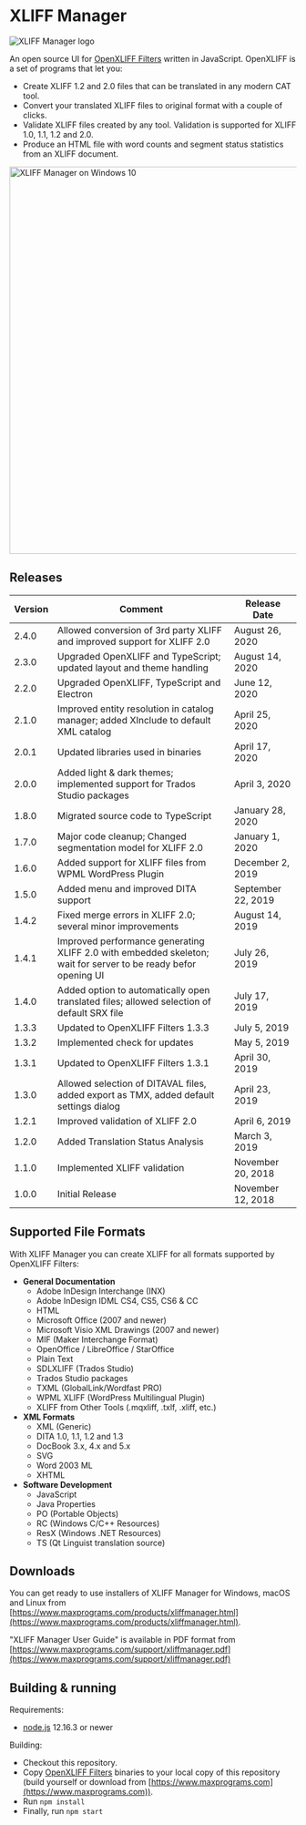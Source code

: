 # XLIFF Manager

<img src="https://maxprograms.com/images/xliffmanager_s.png" alt="XLIFF Manager logo"/>

An open source UI for [OpenXLIFF Filters](https://github.com/rmraya/OpenXLIFF) written in JavaScript. OpenXLIFF is a set of programs that let you:

- Create XLIFF 1.2 and 2.0 files that can be translated in any modern CAT tool.
- Convert your translated XLIFF files to original format with a couple of clicks.
- Validate XLIFF files created by any tool. Validation is supported for XLIFF 1.0, 1.1, 1.2 and 2.0.
- Produce an HTML file with word counts and segment status statistics from an XLIFF document.

<img src="https://www.maxprograms.com/images/XliffManager5.png" alt="XLIFF Manager on Windows 10" width="680"/>

## Releases

Version | Comment | Release Date
--------|---------|-------------
2.4.0 | Allowed conversion of 3rd party XLIFF and improved support for XLIFF 2.0 | August 26, 2020
2.3.0 | Upgraded OpenXLIFF and TypeScript; updated layout and theme handling | August 14, 2020
2.2.0 | Upgraded OpenXLIFF, TypeScript and Electron | June 12, 2020
2.1.0 | Improved entity resolution in catalog manager; added XInclude to default XML catalog | April 25, 2020
2.0.1 | Updated libraries used in binaries | April 17, 2020
2.0.0 | Added light & dark themes; implemented support for Trados Studio packages | April 3, 2020
1.8.0 | Migrated source code to TypeScript | January 28, 2020
1.7.0 | Major code cleanup; Changed segmentation model for XLIFF 2.0 | January 1, 2020
1.6.0 | Added support for XLIFF files from WPML WordPress Plugin | December 2, 2019
1.5.0 | Added menu and improved DITA support | September 22, 2019
1.4.2 | Fixed merge errors in XLIFF 2.0; several minor improvements | August 14, 2019
1.4.1 | Improved performance generating XLIFF 2.0 with embedded skeleton; wait for server to be ready befor opening UI | July 26, 2019
1.4.0 | Added option to automatically open translated files; allowed selection of default SRX file | July 17, 2019
1.3.3 | Updated to OpenXLIFF Filters 1.3.3 | July 5, 2019
1.3.2 | Implemented check for updates | May 5, 2019
1.3.1 | Updated to OpenXLIFF Filters 1.3.1 | April 30, 2019
1.3.0 | Allowed selection of DITAVAL files, added export as TMX, added default settings dialog | April 23, 2019
1.2.1 | Improved validation of XLIFF 2.0 | April 6, 2019
1.2.0 | Added Translation Status Analysis | March 3, 2019
1.1.0 | Implemented XLIFF validation| November 20, 2018
1.0.0 | Initial Release | November 12, 2018

## Supported File Formats

With XLIFF Manager you can create XLIFF for all formats supported by OpenXLIFF Filters:

- **General Documentation**
  - Adobe InDesign Interchange (INX)
  - Adobe InDesign IDML CS4, CS5, CS6 & CC
  - HTML
  - Microsoft Office (2007 and newer)
  - Microsoft Visio XML Drawings (2007 and newer)
  - MIF (Maker Interchange Format)
  - OpenOffice / LibreOffice / StarOffice
  - Plain Text
  - SDLXLIFF (Trados Studio)
  - Trados Studio packages
  - TXML (GlobalLink/Wordfast PRO)
  - WPML XLIFF (WordPress Multilingual Plugin)
  - XLIFF from Other Tools (.mqxliff, .txlf, .xliff, etc.)
- **XML Formats**
  - XML (Generic)
  - DITA 1.0, 1.1, 1.2 and 1.3
  - DocBook 3.x, 4.x and 5.x
  - SVG
  - Word 2003 ML
  - XHTML
- **Software Development**
  - JavaScript
  - Java Properties
  - PO (Portable Objects)
  - RC (Windows C/C++ Resources)
  - ResX (Windows .NET Resources)
  - TS (Qt Linguist translation source)

## Downloads

You can get ready to use installers of XLIFF Manager for Windows, macOS and Linux from [https://www.maxprograms.com/products/xliffmanager.html](https://www.maxprograms.com/products/xliffmanager.html).

"XLIFF Manager User Guide" is available in PDF format from [https://www.maxprograms.com/support/xliffmanager.pdf](https://www.maxprograms.com/support/xliffmanager.pdf)

## Building & running

Requirements:

- [node.js](https://nodejs.org) 12.16.3 or newer

Building:

- Checkout this repository.
- Copy [OpenXLIFF Filters](https://github.com/rmraya/OpenXLIFF) binaries to your local copy of this repository (build yourself or download from [https://www.maxprograms.com](https://www.maxprograms.com)).
- Run `npm install`
- Finally, run `npm start`
